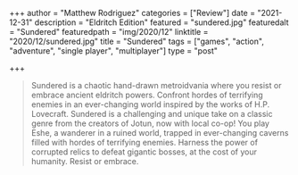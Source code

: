 +++
author = "Matthew Rodriguez"
categories = ["Review"]
date = "2021-12-31"
description = "Eldritch Edition"
featured = "sundered.jpg"
featuredalt = "Sundered"
featuredpath = "img/2020/12"
linktitle = "2020/12/sundered.jpg"
title = "Sundered"
tags = ["games", "action", "adventure", "single player", "multiplayer"]
type = "post"

+++

> Sundered is a chaotic hand­-drawn metroidvania where you resist or embrace ancient eldritch powers. Confront hordes of terrifying enemies in an ever-changing world inspired by the works of H.P. Lovecraft. Sundered is a challenging and unique take on a classic genre from the creators of Jotun, now with local co-op! You play Eshe, a wanderer in a ruined world, trapped in ever-­changing caverns filled with hordes of terrifying enemies. Harness the power of corrupted relics to defeat gigantic bosses, at the cost of your humanity. Resist or embrace.